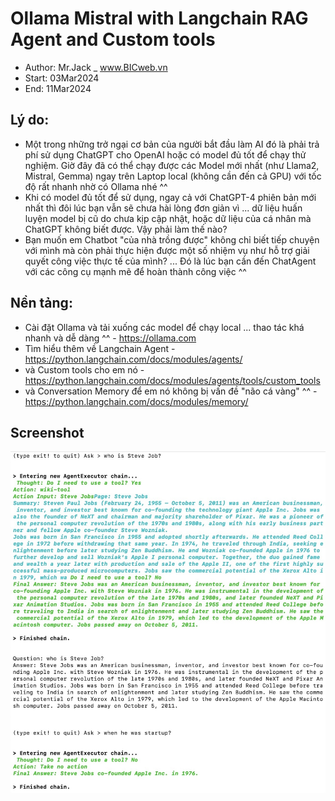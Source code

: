 # Ollama Mistral with Langchain RAG Agent and Custom tools
- Author: Mr.Jack _ www.BICweb.vn
- Start: 03Mar2024
- End: 11Mar2024

## Lý do:
- Một trong những trở ngại cơ bản của người bắt đầu làm AI đó là phải trả phí sử dụng ChatGPT cho OpenAI hoặc có model đủ tốt để chạy thử nghiệm. Giờ đây đã có thể chạy được các Model mới nhất (như Llama2, Mistral, Gemma) ngay trên Laptop local (không cần đến cả GPU) với tốc độ rất nhanh nhờ có Ollama nhé ^^
- Khi có model đủ tốt để sử dụng, ngay cả với ChatGPT-4 phiên bản mới nhất thì đôi lúc bạn vẫn sẽ chưa hài lòng đơn giản vì ... dữ liệu huấn luyện model bị cũ do chưa kịp cập nhật, hoặc dữ liệu của cá nhân mà ChatGPT không biết được. Vậy phải làm thế nào?
- Bạn muốn em Chatbot "của nhà trồng được" không chỉ biết tiếp chuyện với mình mà còn phải thực hiện được một số nhiệm vụ như hỗ trợ giải quyết công việc thực tế của mình? ... Đó là lúc bạn cần đến ChatAgent với các công cụ mạnh mẽ để hoàn thành công việc ^^

## Nền tảng:
- Cài đặt Ollama và tải xuống các model để chạy local ... thao tác khá nhanh và dễ dàng ^^ - https://ollama.com
- Tìm hiểu thêm về Langchain Agent - https://python.langchain.com/docs/modules/agents/
- và Custom tools cho em nó - https://python.langchain.com/docs/modules/agents/tools/custom_tools
- và Conversation Memory để em nó không bị vấn đề "não cá vàng" ^^ - https://python.langchain.com/docs/modules/memory/

## Screenshot
![alt-text](https://github.com/Mr-Jack-Tung/Ollama-Mistral-with-Langchain-RAG-Agent-and-Custom-tools/blob/main/Ollama%20Mistral%20with%20Langchain%20RAG%20Agent%20and%20Custom%20tools%20-%20Screenshot.jpg)
